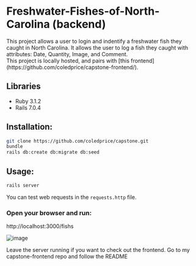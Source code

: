 # Freshwater-Fishes-of-North-Carolina (backend)
<p>
This project allows a user to login and indentify a freshwater fish they caught in North Carolina.  It allows the user to log a fish they caught with attributes: Date, Quantity, Image, and Comment.
</br>
This project is locally hosted, and pairs with [this frontend](https://github.com/coledprice/capstone-frontend/).</p>

## Libraries
<ul>
<li>Ruby 3.1.2</li>
<li>Rails 7.0.4</li>
</ul>

## Installation:
```bash
git clone https://github.com/coledprice/capstone.git
bundle
rails db:create db:migrate db:seed
```

## Usage:
```bash
rails server
```
You can test web requests in the `requests.http` file.

### Open your browser and run:
http://localhost:3000/fishs

![image](https://user-images.githubusercontent.com/116182313/215846024-e61b7859-98bf-4a41-bd6b-3986b5499ed6.png)

Leave the server running if you want to check out the frontend. Go to my capstone-frontend repo and follow the README

